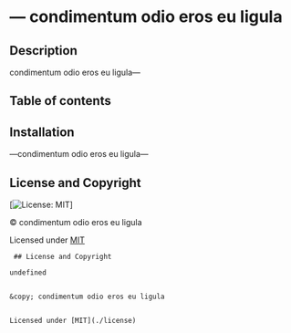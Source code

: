 # &mdash; condimentum odio eros eu ligula


  

## Description
condimentum odio eros eu ligula&mdash;

## Table of contents


## Installation
&mdash;condimentum odio eros eu ligula&mdash;

## License and Copyright

[![License: MIT](https://img.shields.io/badge/License-MIT-yellow.svg)]

&copy; condimentum odio eros eu ligula

Licensed under [MIT](./license)



     ## License and Copyright
    
    undefined
    
    
    &copy; condimentum odio eros eu ligula
    
    
    Licensed under [MIT](./license)